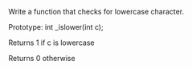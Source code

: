 Write a function that checks for lowercase character.



Prototype: int _islower(int c);

Returns 1 if c is lowercase

Returns 0 otherwise
